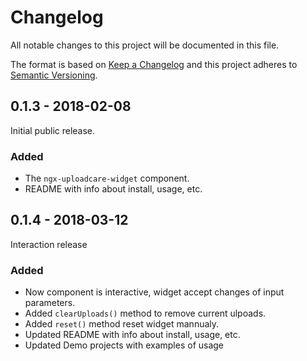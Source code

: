 # Changelog
All notable changes to this project will be documented in this file.

The format is based on [Keep a Changelog](http://keepachangelog.com/en/1.0.0/)
and this project adheres to [Semantic Versioning](http://semver.org/spec/v2.0.0.html).

## 0.1.3 - 2018-02-08
Initial public release.

### Added
* The `ngx-uploadcare-widget` component.
* README with info about install, usage, etc.

## 0.1.4 - 2018-03-12
Interaction release

### Added
* Now component is interactive, widget accept changes of input parameters.
* Added `clearUploads()` method to remove current ulpoads.
* Added `reset()` method reset widget mannualy.
* Updated README with info about install, usage, etc.
* Updated Demo projects with examples of usage